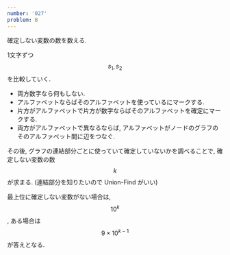 ```yaml
---
number: '027'
problem: B
---
```

確定しない変数の数を数える.

1文字ずつ $$ s_1, s_2 $$ を比較していく.

* 両方数字なら何もしない.
* アルファベットならばそのアルファベットを使っているにマークする.
* 片方がアルファベットで片方が数字ならばそのアルファベットを確定にマークする.
* 両方がアルファベットで異なるならば, アルファベットがノードのグラフのそのアルファベット間に辺をつなぐ.

その後, グラフの連結部分ごとに使っていて確定していないかを調べることで, 確定しない変数の数 $$ k $$ が求まる. (連結部分を知りたいので Union-Find がいい)

最上位に確定しない変数がない場合は, $$ 10^k $$, ある場合は $$ 9 \times 10^{k-1} $$ が答えとなる.
